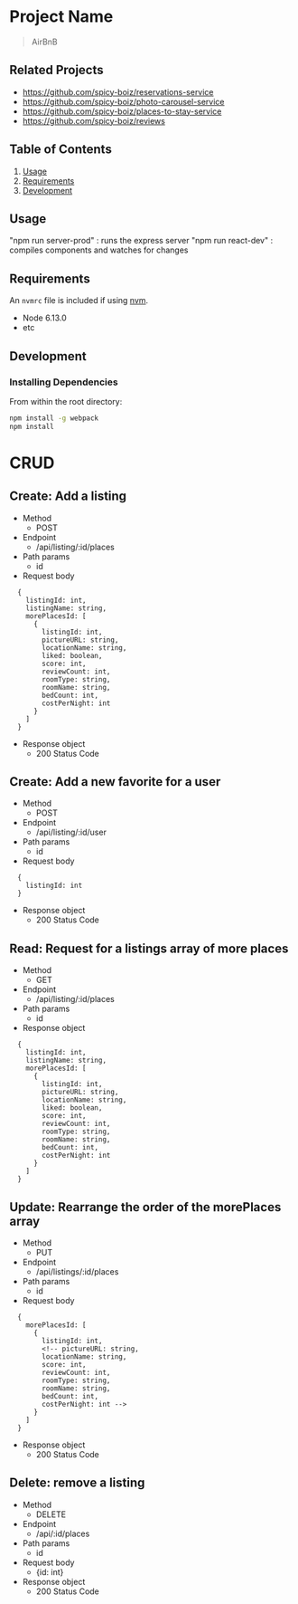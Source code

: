 # Project Name

> AirBnB

## Related Projects

  - https://github.com/spicy-boiz/reservations-service
  - https://github.com/spicy-boiz/photo-carousel-service
  - https://github.com/spicy-boiz/places-to-stay-service
  - https://github.com/spicy-boiz/reviews

## Table of Contents

1. [Usage](#Usage)
1. [Requirements](#requirements)
1. [Development](#development)

## Usage

"npm run server-prod" : runs the express server
"npm run react-dev" : compiles components and watches for changes

## Requirements

An `nvmrc` file is included if using [nvm](https://github.com/creationix/nvm).

- Node 6.13.0
- etc

## Development

### Installing Dependencies

From within the root directory:

```sh
npm install -g webpack
npm install
```


# CRUD
## Create: Add a listing
- Method
  - POST
- Endpoint
  - /api/listing/:id/places
- Path params
  - id
- Request body
```
  {
    listingId: int,
    listingName: string,
    morePlacesId: [
      {
        listingId: int,
        pictureURL: string,
        locationName: string,
        liked: boolean,
        score: int,
        reviewCount: int,
        roomType: string,
        roomName: string,
        bedCount: int,
        costPerNight: int
      }
    ]
  }
```
- Response object
  - 200 Status Code

## Create: Add a new favorite for a user
- Method
  - POST
- Endpoint
  - /api/listing/:id/user
- Path params
  - id
- Request body
```
  {
    listingId: int
  }
```
- Response object
  - 200 Status Code

## Read: Request for a listings array of more places
- Method
  - GET
- Endpoint
  - /api/listing/:id/places
- Path params
  - id
- Response object
```
  {
    listingId: int,
    listingName: string,
    morePlacesId: [
      {
        listingId: int,
        pictureURL: string,
        locationName: string,
        liked: boolean,
        score: int,
        reviewCount: int,
        roomType: string,
        roomName: string,
        bedCount: int,
        costPerNight: int
      }
    ]
  }
```

## Update: Rearrange the order of the morePlaces array
- Method
  - PUT
- Endpoint
  - /api/listings/:id/places
- Path params
  - id
- Request body
```
  {
    morePlacesId: [
      {
        listingId: int,
        <!-- pictureURL: string,
        locationName: string,
        score: int,
        reviewCount: int,
        roomType: string,
        roomName: string,
        bedCount: int,
        costPerNight: int -->
      }
    ]
  }
```
- Response object
  - 200 Status Code

## Delete: remove a listing
- Method
  - DELETE
- Endpoint
  - /api/:id/places
- Path params
  - id
- Request body
  - {id: int}
- Response object
  - 200 Status Code